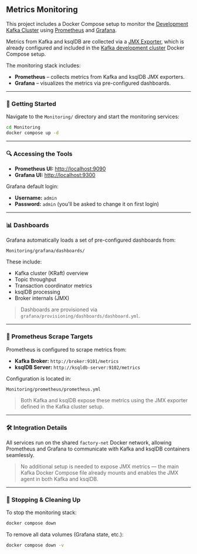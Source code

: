 ## Metrics Monitoring

This project includes a Docker Compose setup to monitor the [Development Kafka Cluster](..) using [Prometheus](https://prometheus.io/) and [Grafana](https://grafana.com/).

Metrics from Kafka and ksqlDB are collected via a [JMX Exporter](https://github.com/prometheus/jmx_exporter), which is already configured and included in the [Kafka development cluster](..) Docker Compose setup.

The monitoring stack includes:

- **Prometheus** – collects metrics from Kafka and ksqlDB JMX exporters.
- **Grafana** – visualizes the metrics via pre-configured dashboards.

---

### 🔧 Getting Started

Navigate to the `Monitoring/` directory and start the monitoring services:

```bash
cd Monitoring
docker compose up -d
````

---

### 🔍 Accessing the Tools

* **Prometheus UI:** [http://localhost:9090](http://localhost:9090)
* **Grafana UI:** [http://localhost:9300](http://localhost:9300)

Grafana default login:

* **Username:** `admin`
* **Password:** `admin` (you'll be asked to change it on first login)

---

### 📊 Dashboards

Grafana automatically loads a set of pre-configured dashboards from:

```
Monitoring/grafana/dashboards/
```

These include:

* Kafka cluster (KRaft) overview
* Topic throughput
* Transaction coordinator metrics
* ksqlDB processing
* Broker internals (JMX)

> Dashboards are provisioned via `grafana/provisioning/dashboards/dashboard.yml`.

---

### 🔗 Prometheus Scrape Targets

Prometheus is configured to scrape metrics from:

* **Kafka Broker:** `http://broker:9101/metrics`
* **ksqlDB Server:** `http://ksqldb-server:9102/metrics`

Configuration is located in:

```
Monitoring/prometheus/prometheus.yml
```

> Both Kafka and ksqlDB expose these metrics using the JMX exporter defined in the Kafka cluster setup.

---

### 🛠 Integration Details

All services run on the shared `factory-net` Docker network, allowing Prometheus and Grafana to communicate with Kafka and ksqlDB containers seamlessly.

> No additional setup is needed to expose JMX metrics — the main Kafka Docker Compose file already mounts and enables the JMX agent in both Kafka and ksqlDB.

---

### 🧹 Stopping & Cleaning Up

To stop the monitoring stack:

```bash
docker compose down
```

To remove all data volumes (Grafana state, etc.):

```bash
docker compose down -v
```